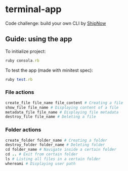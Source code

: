 # terminal-app
Code challenge: build your own CLI by [ShipNow](https://www.shipnow.com.ar/)

## Guide: using the app

To initialize project:

```ruby
ruby consola.rb
```

To test the app (made with minitest spec):

```ruby
ruby test.rb
```

### File actions

```ruby
create_file file_name file_content # Creating a file
show_file file_name # Displaying content of a file
metadata_file file_name # Displaying file metadata
destroy_file file_name # Deleting a file
```

### Folder actions

```ruby
create_folder folder_name # Creating a folder
destroy_folder folder_name # Deleting folder
cd folder_name # Navigate inside a certain folder
cd .. # Exit from certain folder
ls # Listing all files in a certain folder
whereami # Displaying user path
```
